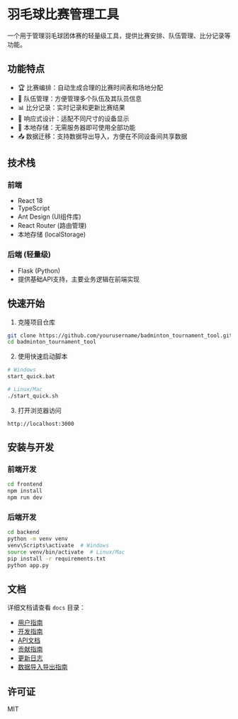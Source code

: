# 羽毛球比赛管理工具

一个用于管理羽毛球团体赛的轻量级工具，提供比赛安排、队伍管理、比分记录等功能。

## 功能特点

- 🏆 比赛编排：自动生成合理的比赛时间表和场地分配
- 👥 队伍管理：方便管理多个队伍及其队员信息
- 📊 比分记录：实时记录和更新比赛结果
- 📱 响应式设计：适配不同尺寸的设备显示
- 💾 本地存储：无需服务器即可使用全部功能
- 📤 数据迁移：支持数据导出导入，方便在不同设备间共享数据

## 技术栈

### 前端
- React 18
- TypeScript
- Ant Design (UI组件库)
- React Router (路由管理)
- 本地存储 (localStorage)

### 后端 (轻量级)
- Flask (Python)
- 提供基础API支持，主要业务逻辑在前端实现

## 快速开始

1. 克隆项目仓库
```bash
git clone https://github.com/yourusername/badminton_tournament_tool.git
cd badminton_tournament_tool
```

2. 使用快速启动脚本
```bash
# Windows
start_quick.bat

# Linux/Mac
./start_quick.sh
```

3. 打开浏览器访问
```
http://localhost:3000
```

## 安装与开发

### 前端开发
```bash
cd frontend
npm install
npm run dev
```

### 后端开发
```bash
cd backend
python -m venv venv
venv\Scripts\activate  # Windows
source venv/bin/activate  # Linux/Mac
pip install -r requirements.txt
python app.py
```

## 文档

详细文档请查看 `docs` 目录：
- [用户指南](docs/user_guide.md)
- [开发指南](docs/development_guide.md)
- [API文档](docs/api_docs.md)
- [贡献指南](docs/contributing.md)
- [更新日志](docs/changelog.md)
- [数据导入导出指南](docs/数据导入导出指南.md)

## 许可证

MIT 